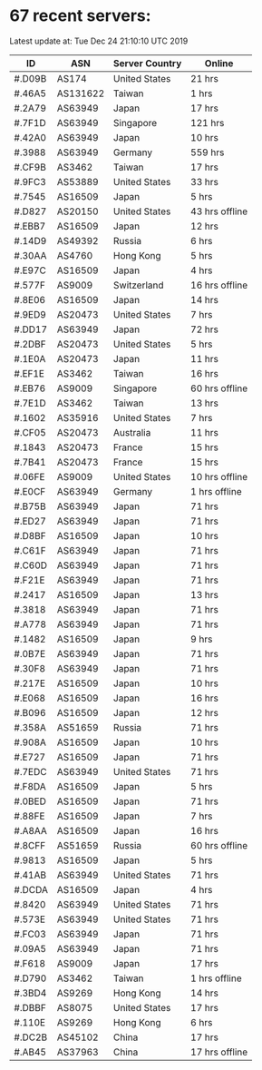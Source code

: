 # 67 recent servers:

Latest update at: Tue Dec 24 21:10:10 UTC 2019

| ID | ASN | Server Country | Online |
| -- | --- | -------------- | ------ |
| #.D09B | AS174 | United States | 21 hrs |
| #.46A5 | AS131622 | Taiwan | 1 hrs |
| #.2A79 | AS63949 | Japan | 17 hrs |
| #.7F1D | AS63949 | Singapore | 121 hrs |
| #.42A0 | AS63949 | Japan | 10 hrs |
| #.3988 | AS63949 | Germany | 559 hrs |
| #.CF9B | AS3462 | Taiwan | 17 hrs |
| #.9FC3 | AS53889 | United States | 33 hrs |
| #.7545 | AS16509 | Japan | 5 hrs |
| #.D827 | AS20150 | United States | 43 hrs offline |
| #.EBB7 | AS16509 | Japan | 12 hrs |
| #.14D9 | AS49392 | Russia | 6 hrs |
| #.30AA | AS4760 | Hong Kong | 5 hrs |
| #.E97C | AS16509 | Japan | 4 hrs |
| #.577F | AS9009 | Switzerland | 16 hrs offline |
| #.8E06 | AS16509 | Japan | 14 hrs |
| #.9ED9 | AS20473 | United States | 7 hrs |
| #.DD17 | AS63949 | Japan | 72 hrs |
| #.2DBF | AS20473 | United States | 5 hrs |
| #.1E0A | AS20473 | Japan | 11 hrs |
| #.EF1E | AS3462 | Taiwan | 16 hrs |
| #.EB76 | AS9009 | Singapore | 60 hrs offline |
| #.7E1D | AS3462 | Taiwan | 13 hrs |
| #.1602 | AS35916 | United States | 7 hrs |
| #.CF05 | AS20473 | Australia | 11 hrs |
| #.1843 | AS20473 | France | 15 hrs |
| #.7B41 | AS20473 | France | 15 hrs |
| #.06FE | AS9009 | United States | 10 hrs offline |
| #.E0CF | AS63949 | Germany | 1 hrs offline |
| #.B75B | AS63949 | Japan | 71 hrs |
| #.ED27 | AS63949 | Japan | 71 hrs |
| #.D8BF | AS16509 | Japan | 10 hrs |
| #.C61F | AS63949 | Japan | 71 hrs |
| #.C60D | AS63949 | Japan | 71 hrs |
| #.F21E | AS63949 | Japan | 71 hrs |
| #.2417 | AS16509 | Japan | 13 hrs |
| #.3818 | AS63949 | Japan | 71 hrs |
| #.A778 | AS63949 | Japan | 71 hrs |
| #.1482 | AS16509 | Japan | 9 hrs |
| #.0B7E | AS63949 | Japan | 71 hrs |
| #.30F8 | AS63949 | Japan | 71 hrs |
| #.217E | AS16509 | Japan | 10 hrs |
| #.E068 | AS16509 | Japan | 16 hrs |
| #.B096 | AS16509 | Japan | 12 hrs |
| #.358A | AS51659 | Russia | 71 hrs |
| #.908A | AS16509 | Japan | 10 hrs |
| #.E727 | AS16509 | Japan | 71 hrs |
| #.7EDC | AS63949 | United States | 71 hrs |
| #.F8DA | AS16509 | Japan | 5 hrs |
| #.0BED | AS16509 | Japan | 71 hrs |
| #.88FE | AS16509 | Japan | 7 hrs |
| #.A8AA | AS16509 | Japan | 16 hrs |
| #.8CFF | AS51659 | Russia | 60 hrs offline |
| #.9813 | AS16509 | Japan | 5 hrs |
| #.41AB | AS63949 | United States | 71 hrs |
| #.DCDA | AS16509 | Japan | 4 hrs |
| #.8420 | AS63949 | United States | 71 hrs |
| #.573E | AS63949 | United States | 71 hrs |
| #.FC03 | AS63949 | Japan | 71 hrs |
| #.09A5 | AS63949 | Japan | 71 hrs |
| #.F618 | AS9009 | Japan | 17 hrs |
| #.D790 | AS3462 | Taiwan | 1 hrs offline |
| #.3BD4 | AS9269 | Hong Kong | 14 hrs |
| #.DBBF | AS8075 | United States | 17 hrs |
| #.110E | AS9269 | Hong Kong | 6 hrs |
| #.DC2B | AS45102 | China | 17 hrs |
| #.AB45 | AS37963 | China | 17 hrs offline |

